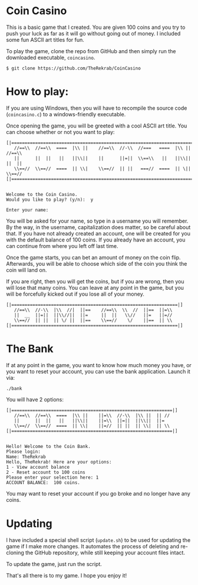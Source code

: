 # Coin Casino
This is a basic game that I created. You are given 100 coins and you try to push your luck as far as it will go without going out of money. I included some fun ASCII art titles for fun.

To play the game, clone the repo from GitHub and then simply run the downloaded executable, ```coincasino```.
```
$ git clone https://github.com/TheRekrab/CoinCasino
```

# How to play:
If you are using Windows, then you will have to recompile the source code (```coincasino.c```) to a windows-friendly executable.

Once opening the game, you will be greeted with a cool ASCII art title.
You can choose whether or not you want to play:

```
[|=================================================================================|]
   //==\\  //==\\  ====  |\\ ||    //==\\  //-\\  //===   ====  |\\ ||  //==\\
   ||      ||  ||   ||   ||\\||    ||      ||=||  \\==\\   ||   ||\\||  ||  ||
   \\==//  \\==//  ====  || \\|    \\==//  || ||   ===//  ====  || \||  \\==//
[|=================================================================================|]


Welcome to the Coin Casino.
Would you like to play? (y/n):  y

Enter your name:
```
You will be asked for your name, so type in a username you will remember. By the way, in the username, capitalization does matter, so be careful about that. If you have not already created an account, one will be created for you with the default balance of 100 coins. If you already have an account, you can continue from where you left off last time.

Once the game starts, you can bet an amount of money on the coin flip.
Afterwards, you will be able to choose which side of the coin you think the coin will land on.

If you are right, then you will get the coins, but if you are wrong, then you will lose that many coins.
You can leave at any point in the game, but you will be forcefully kicked out if you lose all of your money.

```
[|===============================================================|]
   //==\\  //-\\  |\\  //|  ||==    //==\\  \\  //  ||==  ||=\\
   ||  __  ||=||  ||\\//||  ||=     ||  ||   \\//   ||=   ||=//
   \\==//  || ||  || \/ ||  ||==    \\==//    \/    ||==  || \\
[|===============================================================|]
```
# The Bank

If at any point in the game, you want to know how much money you have, or you want to reset your account, you can use the bank application. Launch it via:
```
./bank
```
You will have 2 options:

```
[|=============================================================|]
   //==\\  //==\\  ====  |\\ ||    ||=\\  //-\\  |\\ ||  || //
   ||      ||  ||   ||   ||\\||    ||=\\  ||=||  ||\\||  ||=  
   \\==//  \\==//  ====  || \\|    ||=//  || ||  || \\|  || \\
[|=============================================================|]


Hello! Welcome to the Coin Bank.
Please login:
Name: TheRekrab
Hello, TheRekrab! Here are your options:
1 - View account balance
2 - Reset account to 100 coins
Please enter your selection here: 1
ACCOUNT BALANCE:  100 coins.
```

You may want to reset your account if you go broke and no longer have any coins.

# Updating
I have included a special shell script (```update.sh```) to be used for updating the game if I make more changes. It automates the process of deleting and re-cloning the GitHub repository, while still keeping your account files intact.

To update the game, just run the script.

That's all there is to my game. I hope you enjoy it!
